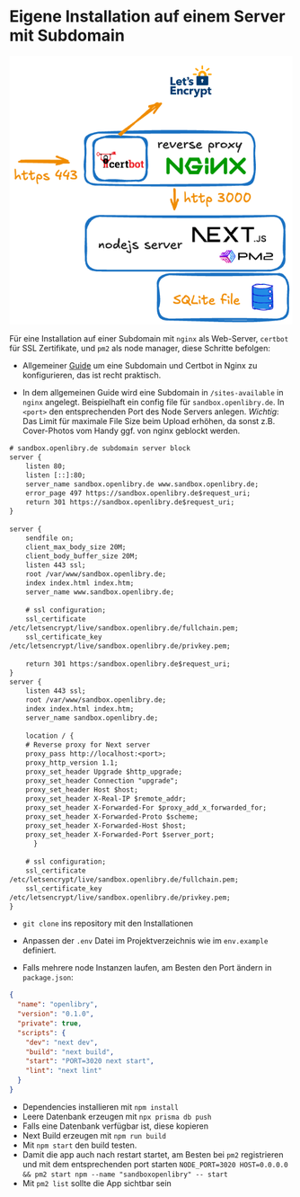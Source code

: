 # Eigene Installation auf einem Server mit Subdomain 

![OpenLibry Installation Architektur](./openlibryinstall.png)

Für eine Installation auf einer Subdomain mit `nginx` als Web-Server, `certbot` für SSL Zertifikate, und `pm2` als node manager, diese Schritte befolgen:

- Allgemeiner [Guide](https://dev.to/knowbee/how-to-setup-secure-subdomains-using-nginx-and-certbot-on-a-vps-4m8h) um eine Subdomain und Certbot in Nginx zu konfigurieren, das ist recht praktisch.

- In dem allgemeinen Guide wird eine Subdomain in `/sites-available` in `nginx` angelegt. Beispielhaft ein config file für `sandbox.openlibry.de`. In `<port>` den entsprechenden Port des Node Servers anlegen. *Wichtig*: Das Limit für maximale File Size beim Upload erhöhen, da sonst z.B. Cover-Photos vom Handy ggf. von nginx geblockt werden.

```nginx
# sandbox.openlibry.de subdomain server block
server {
    listen 80;
    listen [::]:80;
    server_name sandbox.openlibry.de www.sandbox.openlibry.de;
    error_page 497 https://sandbox.openlibry.de$request_uri;
    return 301 https://sandbox.openlibry.de$request_uri;
}

server {
    sendfile on;
    client_max_body_size 20M;
    client_body_buffer_size 20M;
    listen 443 ssl;
    root /var/www/sandbox.openlibry.de;
    index index.html index.htm;
    server_name www.sandbox.openlibry.de;

    # ssl configuration;
    ssl_certificate /etc/letsencrypt/live/sandbox.openlibry.de/fullchain.pem;
    ssl_certificate_key /etc/letsencrypt/live/sandbox.openlibry.de/privkey.pem;

    return 301 https:/sandbox.openlibry.de$request_uri;
}
server {
    listen 443 ssl;
    root /var/www/sandbox.openlibry.de;
    index index.html index.htm;
    server_name sandbox.openlibry.de;

    location / {
    # Reverse proxy for Next server
    proxy_pass http://localhost:<port>;
    proxy_http_version 1.1;
    proxy_set_header Upgrade $http_upgrade;
    proxy_set_header Connection "upgrade";
    proxy_set_header Host $host;
    proxy_set_header X-Real-IP $remote_addr;
    proxy_set_header X-Forwarded-For $proxy_add_x_forwarded_for;
    proxy_set_header X-Forwarded-Proto $scheme;
    proxy_set_header X-Forwarded-Host $host;
    proxy_set_header X-Forwarded-Port $server_port;
	  }

    # ssl configuration;
    ssl_certificate /etc/letsencrypt/live/sandbox.openlibry.de/fullchain.pem;
    ssl_certificate_key /etc/letsencrypt/live/sandbox.openlibry.de/privkey.pem;
}
```


- `git clone` ins repository mit den Installationen

- Anpassen der `.env` Datei im Projektverzeichnis wie im `env.example` definiert.

- Falls mehrere node Instanzen laufen, am Besten den Port ändern in `package.json`:
```json
{
  "name": "openlibry",
  "version": "0.1.0",
  "private": true,
  "scripts": {
    "dev": "next dev",
    "build": "next build",
    "start": "PORT=3020 next start",
    "lint": "next lint"
  }
}
```
- Dependencies installieren mit `npm install`
- Leere Datenbank erzeugen mit `npx prisma db push`
- Falls eine Datenbank verfügbar ist, diese kopieren
- Next Build erzeugen mit `npm run build`
- Mit `npm start` den build testen.
- Damit die app auch nach restart startet, am Besten bei `pm2` registrieren und mit dem entsprechenden port starten `NODE_PORT=3020 HOST=0.0.0.0 && pm2 start npm --name "sandboxopenlibry" -- start`
- Mit `pm2 list` sollte die App sichtbar sein

